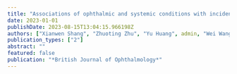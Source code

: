 ```yaml
---
title: "Associations of ophthalmic and systemic conditions with incident dementia in the UK Biobank"
date: 2023-01-01
publishDate: 2023-08-15T13:04:15.966198Z
authors: ["Xianwen Shang", "Zhuoting Zhu", "Yu Huang", admin, "Wei Wang", "Danli Shi", "Yu Jiang", "Xiaohong Yang", "Mingguang He"]
publication_types: ["2"]
abstract: ""
featured: false
publication: "*British Journal of Ophthalmology*"
---
```


